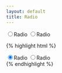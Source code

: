 ```yaml
---
layout: default
title: Radio
---
```


<div class="dp__radio">
    <label
        ><input
          type="radio"
          name="radio"
          checked="checked"
        />Radio
    </label>
    <label>
        <input
          type="radio"
          name="radio"
        />Radio
    </label>    
</div>

{% highlight html %}
<div class="dp__radio">
    <label
        ><input
          type="radio"
          name="radio"
          checked="checked"
        />Radio
    </label>
    <label>
        <input
          type="radio"
          name="radio"
        />Radio
    </label>    
</div>
{% endhighlight %}
